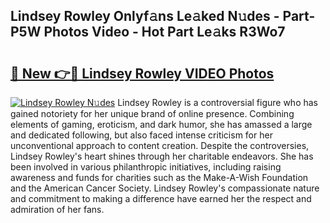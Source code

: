 ## Lindsey Rowley Onlyf𝚊ns Le𝚊ked N𝚞des - Part-P5W Photos Video - Hot Part Le𝚊ks R3Wo7

# <h2><a href="http://ac24753.deff.icu/?id=Lindsey+Rowley">🔗 New 👉🔴 Lindsey Rowley VIDEO Photos</a></h2>

[![Lindsey Rowley N𝚞des](https://i.imgur.com/rIISA9y.gif)](http://ac24753.deff.icu/?id=Lindsey+Rowley)
Lindsey Rowley is a controversial figure who has gained notoriety for her unique brand of online presence. Combining elements of gaming, eroticism, and dark humor, she has amassed a large and dedicated following, but also faced intense criticism for her unconventional approach to content creation. Despite the controversies, Lindsey Rowley's heart shines through her charitable endeavors. She has been involved in various philanthropic initiatives, including raising awareness and funds for charities such as the Make-A-Wish Foundation and the American Cancer Society. Lindsey Rowley's compassionate nature and commitment to making a difference have earned her the respect and admiration of her fans.
